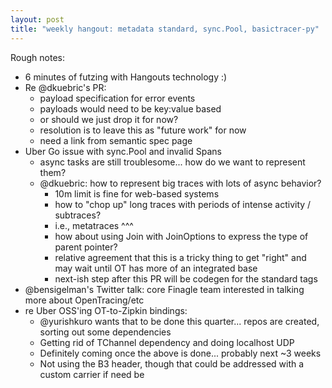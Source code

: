 ```yaml
---
layout: post
title: "weekly hangout: metadata standard, sync.Pool, basictracer-py"
---
```


Rough notes:

- 6 minutes of futzing with Hangouts technology :)
- Re @dkuebric's PR:
  - payload specification for error events
  - payloads would need to be key:value based
  - or should we just drop it for now?
  - resolution is to leave this as "future work" for now
  - need a link from semantic spec page
- Uber Go issue with sync.Pool and invalid Spans
  - async tasks are still troublesome... how do we want to represent them?
  - @dkuebric: how to represent big traces with lots of async behavior?
    - 10m limit is fine for web-based systems
    - how to "chop up" long traces with periods of intense activity / subtraces?
    - i.e., metatraces ^^^
    - how about using Join with JoinOptions to express the type of parent pointer?
    - relative agreement that this is a tricky thing to get "right" and may wait until OT has more of an integrated base
    - next-ish step after this PR will be codegen for the standard tags
- @bensigelman's Twitter talk: core Finagle team interested in talking more about OpenTracing/etc
- re Uber OSS'ing OT-to-Zipkin bindings:
  - @yurishkuro wants that to be done this quarter... repos are created, sorting out some dependencies
  - Getting rid of TChannel dependency and doing localhost UDP
  - Definitely coming once the above is done... probably next ~3 weeks
  - Not using the B3 header, though that could be addressed with a custom carrier if need be

